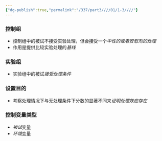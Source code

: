 ```yaml
---
{"dg-publish":true,"permalink":"/337/part3////01/1-3////"}
---
```


### 控制组
- 控制组中的被试不接受实验处理，但会接受⼀个*中性的或者安慰剂的处理*
- 作⽤是提供⽐较实验处理的*基线*
### 实验组
- 实验组中的被试*接受处理条件*
### 设置目的
- 考察处理情况下与⽆处理条件下分数的显著不同来*证明处理效应存在* 
### 控制变量类型
- *被试*变量
- *环境*变量
